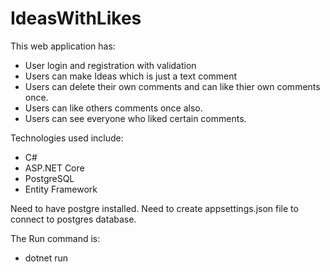 # IdeasWithLikes

This web application has:
- User login and registration with validation
- Users can make Ideas which is just a text comment
- Users can delete their own comments and can like thier own comments once.
- Users can like others comments once also.
- Users can see everyone who liked certain comments.

Technologies used include:
- C#
- ASP.NET Core
- PostgreSQL
- Entity Framework

Need to have postgre installed.
Need to create appsettings.json file to connect to postgres database.

The Run command is:
- dotnet run
